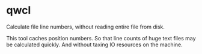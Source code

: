qwcl
======

Calculate file line numbers, without reading entire file from disk.

This tool caches position numbers.  So that line counts of huge text files may be calculated quickly.  And without taxing IO resources on the machine.
